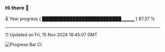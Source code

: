 ### Hi there 👋

⏳ Year progress { ██████████████████████████▁▁▁▁ } 87.37 %

---

⏰ Updated on Fri, 15 Nov 2024 18:45:07 GMT

![Progress Bar CI](https://github.com/IshwaranRudhara/GIT-ACTION/workflows/Progress%20Bar%20CI/badge.svg)
